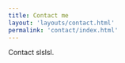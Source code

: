 ```yaml
---
title: Contact me
layout: 'layouts/contact.html'
permalink: 'contact/index.html'
---
```

Contact slslsl.
